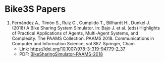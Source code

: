 # Bike3S Papers
1. Fernández A., Timón S., Ruiz C., Cumplido T., Billhardt H., Dunkel J. (2018) A Bike Sharing System Simulator. In: Bajo J. et al. (eds) Highlights of Practical Applications of Agents, Multi-Agent Systems, and Complexity: The PAAMS Collection. PAAMS 2018. Communications in Computer and Information Science, vol 887. Springer, Cham
    - Link: <https://doi.org/10.1007/978-3-319-94779-2_37>
    - PDF: [BikeSharingSimulator-PAAMS-2018](pdf/Bike3S-SCIA-PAAMS2018.pdf)
